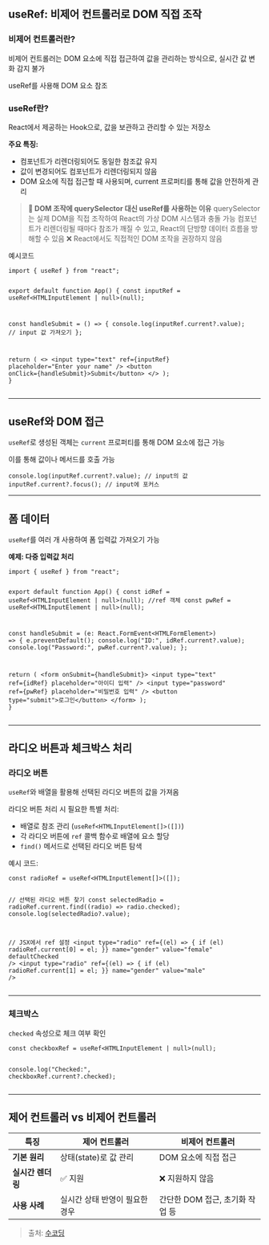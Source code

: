 <h2 id="useref-비제어-컨트롤러로-dom-직접-조작"><strong>useRef: 비제어 컨트롤러로 DOM 직접 조작</strong></h2>
<h3 id="비제어-컨트롤러란"><strong>비제어 컨트롤러란?</strong></h3>
<p>비제어 컨트롤러는 DOM 요소에 직접 접근하여 값을 관리하는 방식으로, 실시간 값 변화 감지 불가</p>
<p>useRef를 사용해 DOM 요소 참조</p>
<h3 id="useref란"><strong>useRef란?</strong></h3>
<p>React에서 제공하는 Hook으로, 값을 보관하고 관리할 수 있는 저장소</p>
<p><strong>주요 특징:</strong></p>
<ul>
<li>컴포넌트가 리렌더링되어도 동일한 참조값 유지</li>
<li>값이 변경되어도 컴포넌트가 리렌더링되지 않음</li>
<li>DOM 요소에 직접 접근할 때 사용되며, current 프로퍼티를 통해 값을 안전하게 관리</li>
</ul>
<blockquote>
<p><strong>🤔 DOM 조작에 querySelector 대신 useRef를 사용하는 이유</strong>
querySelector는 실제 DOM을 직접 조작하여 React의 가상 DOM 시스템과 충돌 가능
컴포넌트가 리렌더링될 때마다 참조가 깨질 수 있고, React의 단방향 데이터 흐름을 방해할 수 있음
❌ React에서도 직접적인 DOM 조작을 권장하지 않음</p>
</blockquote>
<p>예시코드</p>
<pre><code class="language-tsx">import { useRef } from &quot;react&quot;;

export default function App() {
  const inputRef = useRef&lt;HTMLInputElement | null&gt;(null);

  const handleSubmit = () =&gt; {
    console.log(inputRef.current?.value); // input 값 가져오기
  };

  return (
    &lt;&gt;
      &lt;input type=&quot;text&quot; ref={inputRef} placeholder=&quot;Enter your name&quot; /&gt;
      &lt;button onClick={handleSubmit}&gt;Submit&lt;/button&gt;
    &lt;/&gt;
  );
}</code></pre>
<hr />
<h2 id="useref와-dom-접근"><strong>useRef와 DOM 접근</strong></h2>
<p><code>useRef</code>로 생성된 객체는 <code>current</code> 프로퍼티를 통해 DOM 요소에 접근 가능</p>
<p>이를 통해 값이나 메서드를 호출 가능</p>
<pre><code class="language-tsx">console.log(inputRef.current?.value); // input의 값
inputRef.current?.focus(); // input에 포커스</code></pre>
<hr />
<h2 id="폼-데이터"><strong>폼 데이터</strong></h2>
<p><code>useRef</code>를 여러 개 사용하여 폼 입력값 가져오기 가능</p>
<p><strong>예제: 다중 입력값 처리</strong></p>
<pre><code class="language-tsx">import { useRef } from &quot;react&quot;;

export default function App() {
  const idRef = useRef&lt;HTMLInputElement | null&gt;(null); //ref 객체
  const pwRef = useRef&lt;HTMLInputElement | null&gt;(null);

  const handleSubmit = (e: React.FormEvent&lt;HTMLFormElement&gt;) =&gt; {
    e.preventDefault();
    console.log(&quot;ID:&quot;, idRef.current?.value);
    console.log(&quot;Password:&quot;, pwRef.current?.value);
  };

  return (
    &lt;form onSubmit={handleSubmit}&gt;
      &lt;input type=&quot;text&quot; ref={idRef} placeholder=&quot;아이디 입력&quot; /&gt;
      &lt;input type=&quot;password&quot; ref={pwRef} placeholder=&quot;비밀번호  입력&quot; /&gt;
      &lt;button type=&quot;submit&quot;&gt;로그인&lt;/button&gt;
    &lt;/form&gt;
  );
}</code></pre>
<hr />
<h2 id="라디오-버튼과-체크박스-처리"><strong>라디오 버튼과 체크박스 처리</strong></h2>
<h3 id="라디오-버튼"><strong>라디오 버튼</strong></h3>
<p><code>useRef</code>와 배열을 활용해 선택된 라디오 버튼의 값을 가져옴</p>
<p>라디오 버튼 처리 시 필요한 특별 처리:</p>
<ul>
<li>배열로 참조 관리 (<code>useRef&lt;HTMLInputElement[]&gt;([])</code>)</li>
<li>각 라디오 버튼에 <code>ref</code> 콜백 함수로 배열에 요소 할당</li>
<li><code>find()</code> 메서드로 선택된 라디오 버튼 탐색</li>
</ul>
<p>예시 코드:</p>
<pre><code class="language-tsx">const radioRef = useRef&lt;HTMLInputElement[]&gt;([]);

// 선택된 라디오 버튼 찾기
const selectedRadio = radioRef.current.find((radio) =&gt; radio.checked);
console.log(selectedRadio?.value);

// JSX에서 ref 설정
&lt;input
  type=&quot;radio&quot;
  ref={(el) =&gt; {
    if (el) radioRef.current[0] = el;
  }}
  name=&quot;gender&quot;
  value=&quot;female&quot;
  defaultChecked
/&gt;
&lt;input
  type=&quot;radio&quot;
  ref={(el) =&gt; {
    if (el) radioRef.current[1] = el;
  }}
  name=&quot;gender&quot;
  value=&quot;male&quot;
/&gt;</code></pre>
<hr />
<h3 id="체크박스"><strong>체크박스</strong></h3>
<p><code>checked</code> 속성으로 체크 여부 확인</p>
<pre><code class="language-tsx">const checkboxRef = useRef&lt;HTMLInputElement | null&gt;(null);

console.log(&quot;Checked:&quot;, checkboxRef.current?.checked);</code></pre>
<hr />
<h2 id="제어-컨트롤러-vs-비제어-컨트롤러"><strong>제어 컨트롤러 vs 비제어 컨트롤러</strong></h2>
<table>
<thead>
<tr>
<th><strong>특징</strong></th>
<th><strong>제어 컨트롤러</strong></th>
<th><strong>비제어 컨트롤러</strong></th>
</tr>
</thead>
<tbody><tr>
<td><strong>기본 원리</strong></td>
<td>상태(state)로 값 관리</td>
<td>DOM 요소에 직접 접근</td>
</tr>
<tr>
<td><strong>실시간 렌더링</strong></td>
<td>✅ 지원</td>
<td>❌ 지원하지 않음</td>
</tr>
<tr>
<td><strong>사용 사례</strong></td>
<td>실시간 상태 반영이 필요한 경우</td>
<td>간단한 DOM 접근, 초기화 작업 등</td>
</tr>
</tbody></table>
<blockquote>
<p>출처: <a href="https://www.sucoding.kr">수코딩</a></p>
</blockquote>